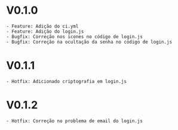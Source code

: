 # V0.1.0
    - Feature: Adição do ci.yml
    - Feature: Adição do login.js
    - Bugfix: Correção nos icones no código de login.js
    - Bugfix: Correção na ocultação da senha no código de login.js

# V0.1.1
    - Hotfix: Adicionado criptografia em login.js

# V0.1.2
    - Hotfix: Correção no problema de email do login.js